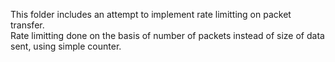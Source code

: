 This folder includes an attempt to implement rate limitting on packet transfer. <br>
Rate limitting done on the basis of number of packets instead of size of data sent, using simple counter. <br>
